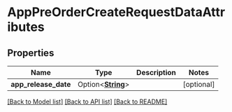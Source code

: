 # AppPreOrderCreateRequestDataAttributes

## Properties

Name | Type | Description | Notes
------------ | ------------- | ------------- | -------------
**app_release_date** | Option<[**String**](string.md)> |  | [optional]

[[Back to Model list]](../README.md#documentation-for-models) [[Back to API list]](../README.md#documentation-for-api-endpoints) [[Back to README]](../README.md)


